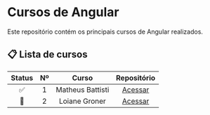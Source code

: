 # Cursos de Angular

Este repositório contém os principais cursos de Angular realizados.

## 📋 Lista de cursos
| Status | Nº    | Curso | Repositório |
| :---:  | :---: | :---: |    :---:    |
| ✅  | 1  | Matheus Battisti | [Acessar](https://github.com/MateusSKV9/angular-courses/tree/main/curso-loiane-groner) |
| 🚧  | 2  | Loiane Groner | [Acessar](https://github.com/MateusSKV9/angular-courses/tree/main/curso-matheus-battisti) |
